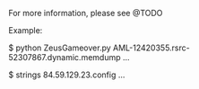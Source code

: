For more information, please see @TODO

Example:

$ python ZeusGameover.py AML-12420355.rsrc-52307867.dynamic.memdump 
...

$ strings 84.59.129.23.config 
...
